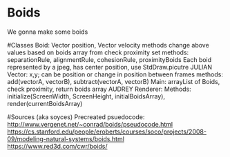 # Boids
We gonna make some boids


#Classes
Boid: Vector position, Vector velocity
methods change above values based on boids array from check proximity
set
    methods: separationRule, alignmentRule, cohesionRule, proximityBoids
Each boid represented by a jpeg, has center position, use StdDraw.picutre
JULIAN Vector: x,y; can be position or change in position between frames
    methods: add(vectorA, vectorB), subtract(vectorA, vectorB)
Main: arrayList of Boids,
    check proximity, return boids array
AUDREY Renderer:
    Methods: initialize(ScreenWidth, ScreenHeight, initialBoidsArray), render(currentBoidsArray)



#Sources (aka soyces)
Precreated psuedocode: http://www.vergenet.net/~conrad/boids/pseudocode.html
https://cs.stanford.edu/people/eroberts/courses/soco/projects/2008-09/modeling-natural-systems/boids.html
https://www.red3d.com/cwr/boids/